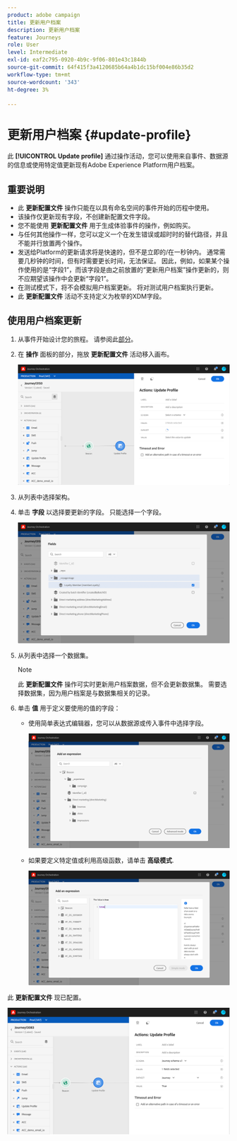 ```yaml
---
product: adobe campaign
title: 更新用户档案
description: 更新用户档案
feature: Journeys
role: User
level: Intermediate
exl-id: eaf2c795-0920-4b9c-9f06-801e43c1844b
source-git-commit: 64f415f3a4120685b64a4b1dc15bf004e86b35d2
workflow-type: tm+mt
source-wordcount: '343'
ht-degree: 3%

---
```


# 更新用户档案 {#update-profile}

此 **[!UICONTROL Update profile]** 通过操作活动，您可以使用来自事件、数据源的信息或使用特定值更新现有Adobe Experience Platform用户档案。

## 重要说明

* 此 **更新配置文件** 操作只能在以具有命名空间的事件开始的历程中使用。
* 该操作仅更新现有字段，不创建新配置文件字段。
* 您不能使用 **更新配置文件** 用于生成体验事件的操作，例如购买。
* 与任何其他操作一样，您可以定义一个在发生错误或超时时的替代路径，并且不能并行放置两个操作。
* 发送给Platform的更新请求将是快速的，但不是立即的/在一秒钟内。 通常需要几秒钟的时间，但有时需要更长时间，无法保证。 因此，例如，如果某个操作使用的是“字段1”，而该字段是由之前放置的“更新用户档案”操作更新的，则不应期望该操作中会更新“字段1”。
* 在测试模式下，将不会模拟用户档案更新。 将对测试用户档案执行更新。
* 此 **更新配置文件** 活动不支持定义为枚举的XDM字段。

## 使用用户档案更新

1. 从事件开始设计您的旅程。 请参阅此[部分](../building-journeys/journey.md)。

1. 在 **操作** 面板的部分，拖放 **更新配置文件** 活动移入画布。

   ![](../assets/profileupdate0.png)

1. 从列表中选择架构。

1. 单击 **字段** 以选择要更新的字段。 只能选择一个字段。

   ![](../assets/profileupdate2.png)

1. 从列表中选择一个数据集。

   >[!NOTE]
   >
   >此 **更新配置文件** 操作可实时更新用户档案数据，但不会更新数据集。 需要选择数据集，因为用户档案是与数据集相关的记录。

1. 单击 **值** 用于定义要使用的值的字段：

   * 使用简单表达式编辑器，您可以从数据源或传入事件中选择字段。

      ![](../assets/profileupdate4.png)

   * 如果要定义特定值或利用高级函数，请单击 **高级模式**.

      ![](../assets/profileupdate3.png)

此 **更新配置文件** 现已配置。

![](../assets/profileupdate1.png)
